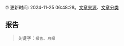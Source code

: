 :alarm_clock: 更新时间: 2024-11-25 06:48:28。[文章来源](/README.md)、[文章分类](/TAGS.md)

## 报告


> 关键字：`报告`、`月报`




